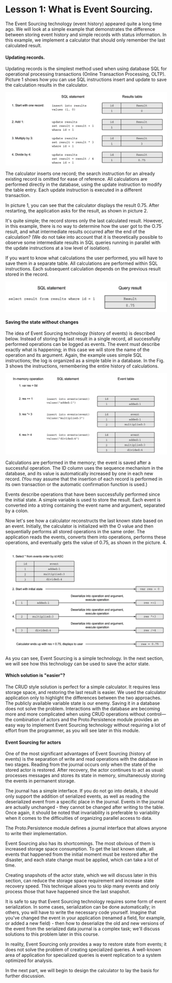 # Lesson 1: What is Event Sourcing.

The Event Sourcing technology (event history) appeared quite a long time ago. We will look at a simple example that demonstrates the difference between storing event history and simple records with status information. In this example, we implement a calculator that should only remember the last calculated result.

#### Updating records.

Updating records is the simplest method used when using database SQL for operational processing transactions (Online Transaction Processing, OLTP). Picture 1 shows how you can use SQL instructions insert and update to save the calculation results in the calculator.

![](images/9_1_1.png)

The calculator inserts one record; the search instruction for an already existing record is omitted for ease of reference. All calculations are performed directly in the database, using the update instruction to modify the table entry. Each update instruction is executed in a different transaction.

In picture 1, you can see that the calculator displays the result 0.75. After restarting, the application asks for the result, as shown in picture 2.

It's quite simple; the record stores only the last calculated result. However, in this example, there is no way to determine how the user got to the O.75 result, and what intermediate results occurred after the end of the calculation? (We do not take into account that it is theoretically possible to observe some intermediate results in SQL queries running in parallel with the update instructions at a low level of isolation).

If you want to know what calculations the user performed, you will have to save them in a separate table. All calculations are performed within SQL instructions. Each subsequent calculation depends on the previous result stored in the record.

![](images/9_1_2.png)

#### Saving the state without changes

The idea of Event Sourcing technology (history of events) is described below. Instead of storing the last result in a single record, all successfully performed operations can be logged as events. The event must describe exactly what is happening; in this case we will store the name of the operation and its argument. Again, the example uses simple SQL instructions; the log is organized as a simple table in a database. In the Fig. 3 shows the instructions, remembering the entire history of calculations.

![](images/9_1_3.png)

Calculations are performed in the memory; the event is saved after a successful operation. The ID column uses the sequence mechanism in the database, and its value is automatically increased by one in each new record. (You may assume that the insertion of each record is performed in its own transaction or the automatic confirmation function is used.)

Events describe operations that have been successfully performed since the initial state. A simple variable is used to store the result. Each event is converted into a string containing the event name and argument, separated by a colon.

Now let's see how a calculator reconstructs the last known state based on an event. Initially, the calculator is initialized with the O value and then sequentially performs all stored operations in the same order. The application reads the events, converts them into operations, performs these operations, and eventually gets the value of 0.75, as shown in the picture. 4.

![](images/9_1_4.png)

As you can see, Event Sourcing is a simple technology. In the next section, we will see how this technology can be used to save the actor state.

#### Which solution is "easier"?

The CRUD style solution is perfect for a simple calculator. It requires less storage space, and restoring the last result is easier. We used the calculator application only to highlight the differences between the two approaches. The publicly available variable state is our enemy. Saving it in a database does not solve the problem. Interactions with the database are becoming more and more complicated when using CRUD operations without control—the combination of actors and the Proto.Persistence module provides an easy way to implement Event Sourcing technology without requiring a lot of effort from the programmer, as you will see later in this module.

#### Event Sourcing for actors

One of the most significant advantages of Event Sourcing (history of events) is the separation of write and read operations with the database in two stages. Reading from the journal occurs only when the state of the stored actor is restored. After recovery, the actor continues to act as usual: processes messages and stores its state in memory, simultaneously storing the events in permanent storage.

The journal has a simple interface. If you do not go into details, it should only support the addition of serialized events, as well as reading the deserialized event from a specific place in the journal. Events in the journal are actually unchanged - they cannot be changed after writing to the table. Once again, it should be noted that invariability is preferable to variability when it comes to the difficulties of organizing parallel access to data.

The Proto.Persistence module defines a journal interface that allows anyone to write their implementation.

Event Sourcing also has its shortcomings. The most obvious of them is increased storage space consumption. To get the last known state, all events that happened from the initial moment must be restored after the disaster, and each state change must be applied, which can take a lot of time.

Creating snapshots of the actor state, which we will discuss later in this section, can reduce the storage space requirement and increase state recovery speed. This technique allows you to skip many events and only process those that have happened since the last snapshot.

It is safe to say that Event Sourcing technology requires some form of event serialization. In some cases, serialization can be done automatically; in others, you will have to write the necessary code yourself. Imagine that you've changed the event in your application (renamed a field, for example, or added a new field) - then how to deserialize the old and new versions of the event from the serialized data journal is a complex task; we'll discuss solutions to this problem later in this course.

In reality, Event Sourcing only provides a way to restore state from events; it does not solve the problem of creating specialized queries. A well-known area of application for specialized queries is event replication to a system optimized for analysis.

In the next part, we will begin to design the calculator to lay the basis for further discussion.